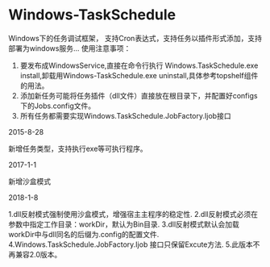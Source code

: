 
# Windows-TaskSchedule
Windows下的任务调试框架， 支持Cron表达式，支持任务以插件形式添加，支持部署为windows服务...
使用注意事项：

1. 要发布成WindowsService,直接在命令行执行 Windows.TaskSchedule.exe install,卸载用Windows-TaskSchedule.exe uninstall,具体参考topshelf组件的用法。
2. 添加新任务可能将任务插件（dll文件）直接放在根目录下，并配置好configs下的Jobs.config文件。
3. 所有任务都需要实现Windows.TaskSchedule.JobFactory.Ijob接口

2015-8-28

新增任务类型，支持执行exe等可执行程序。

2017-1-1

新增沙盒模式

2018-1-8

1.dll反射模式强制使用沙盒模式，增强宿主主程序的稳定性.
2.dll反射模式必须在参数中指定工作目录：workDir，默认为Bin目录.
3.dll反射模式默认会加载workDir中与dll同名的后缀为.config的配置文件.
4.Windows.TaskSchedule.JobFactory.Ijob 接口只保留Excute方法.
5.此版本不再兼容2.0版本。
